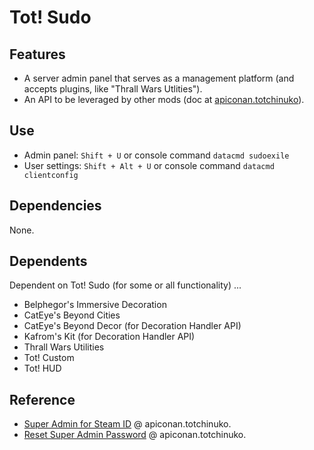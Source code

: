 # Tot! Sudo

## Features

- A server admin panel that serves as a management platform (and accepts plugins, like "Thrall Wars Utlities").
- An API to be leveraged by other mods (doc at [apiconan.totchinuko](https://apiconan.totchinuko.fr/#/sudo)).

## Use

- Admin panel: `Shift + U` or console command `datacmd sudoexile`
- User settings: `Shift + Alt + U` or console command `datacmd clientconfig`

## Dependencies

None.

## Dependents

Dependent on Tot! Sudo (for some or all functionality) ...

- Belphegor's Immersive Decoration
- CatEye's Beyond Cities
- CatEye's Beyond Decor (for Decoration Handler API)
- Kafrom's Kit (for Decoration Handler API)
- Thrall Wars Utilities
- Tot! Custom
- Tot! HUD

## Reference

- [Super Admin for Steam ID](https://apiconan.totchinuko.fr/#/tips?id=tot-sudo) @ apiconan.totchinuko.
- [Reset Super Admin Password](https://apiconan.totchinuko.fr/#/tips?id=tot-sudo) @ apiconan.totchinuko.
